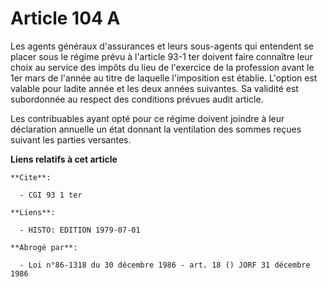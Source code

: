 # Article 104 A

Les agents généraux d'assurances et leurs sous-agents qui entendent se placer sous le régime prévu à l'article 93-1 ter
doivent faire connaître leur choix au service des impôts du lieu de l'exercice de la profession avant le 1er mars de l'année
au titre de laquelle l'imposition est établie. L'option est valable pour ladite année et les deux années suivantes. Sa
validité est subordonnée au respect des conditions prévues audit article.

Les contribuables ayant opté pour ce régime doivent joindre à leur déclaration annuelle un état donnant la ventilation des
sommes reçues suivant les parties versantes.

**Liens relatifs à cet article**

	**Cite**:

	  - CGI 93 1 ter

	**Liens**:

	  - HISTO: EDITION 1979-07-01

	**Abrogé par**:

	  - Loi n°86-1318 du 30 décembre 1986 - art. 18 () JORF 31 décembre 1986
